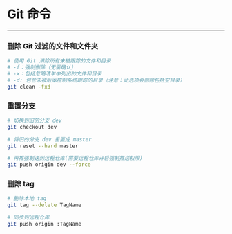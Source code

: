 # Git 命令

---

### 删除 Git 过滤的文件和文件夹

```bash
# 使用 Git 清除所有未被跟踪的文件和目录
# -f：强制删除（无需确认）
# -x：包括忽略清单中列出的文件和目录
# -d: 包含未被版本控制系统跟踪的目录（注意：此选项会删除包括空目录）
git clean -fxd
```

### 重置分支

```bash
# 切换到旧的分支 dev
git checkout dev

# 将旧的分支 dev 重置成 master
git reset --hard master

# 再推强制送到远程仓库(需要远程仓库开启强制推送权限)
git push origin dev --force
```

### 删除 tag

```bash
# 删除本地 tag
git tag --delete TagName

# 同步到远程仓库
git push origin :TagName
```

